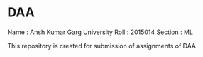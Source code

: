 # DAA
Name : Ansh Kumar Garg
University Roll : 2015014
Section : ML

This repository is created for submission of assignments of DAA
